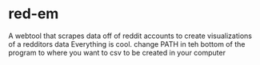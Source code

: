 # red-em
A webtool that scrapes data off of reddit accounts to create visualizations of a redditors data
Everything is cool. change PATH in teh bottom of the program to where you want to csv to be created in your computer
